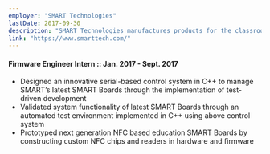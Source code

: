 ```yaml
---
employer: "SMART Technologies"
lastDate: 2017-09-30
description: "SMART Technologies manufactures products for the classroom for the 21st century. Their primary offering is Interactive Displays."
link: "https://www.smarttech.com/"
---
```

#### Firmware Engineer Intern :: Jan. 2017 - Sept. 2017
* Designed an innovative serial-based control system in C++ to manage SMART’s latest SMART Boards through the implementation of test-driven development
* Validated system functionality of latest SMART Boards through an automated test environment implemented in C++ using above control system
* Prototyped next generation NFC based education SMART Boards by constructing custom NFC chips and readers in hardware and firmware
